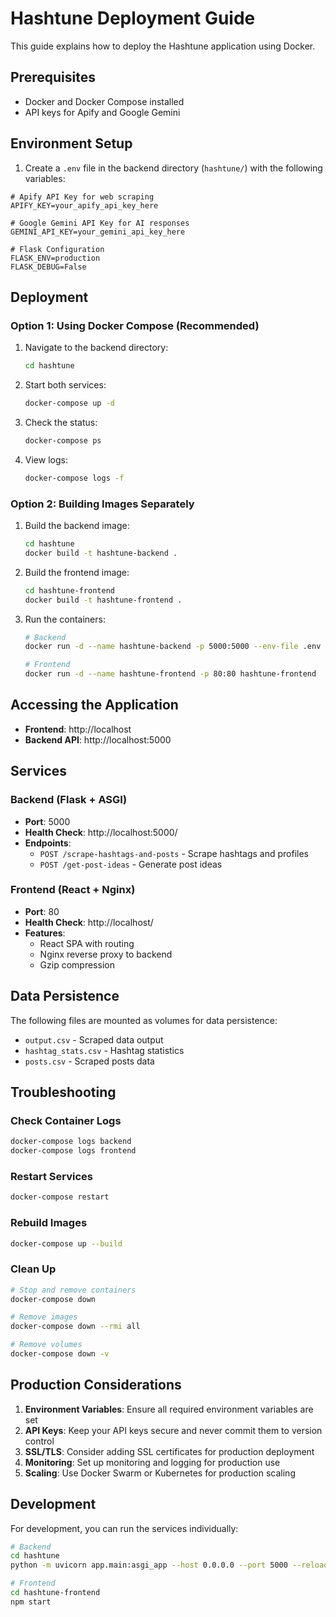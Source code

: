 # Hashtune Deployment Guide

This guide explains how to deploy the Hashtune application using Docker.

## Prerequisites

- Docker and Docker Compose installed
- API keys for Apify and Google Gemini

## Environment Setup

1. Create a `.env` file in the backend directory (`hashtune/`) with the following variables:

```env
# Apify API Key for web scraping
APIFY_KEY=your_apify_api_key_here

# Google Gemini API Key for AI responses
GEMINI_API_KEY=your_gemini_api_key_here

# Flask Configuration
FLASK_ENV=production
FLASK_DEBUG=False
```

## Deployment

### Option 1: Using Docker Compose (Recommended)

1. Navigate to the backend directory:
   ```bash
   cd hashtune
   ```

2. Start both services:
   ```bash
   docker-compose up -d
   ```

3. Check the status:
   ```bash
   docker-compose ps
   ```

4. View logs:
   ```bash
   docker-compose logs -f
   ```

### Option 2: Building Images Separately

1. Build the backend image:
   ```bash
   cd hashtune
   docker build -t hashtune-backend .
   ```

2. Build the frontend image:
   ```bash
   cd hashtune-frontend
   docker build -t hashtune-frontend .
   ```

3. Run the containers:
   ```bash
   # Backend
   docker run -d --name hashtune-backend -p 5000:5000 --env-file .env hashtune-backend

   # Frontend
   docker run -d --name hashtune-frontend -p 80:80 hashtune-frontend
   ```

## Accessing the Application

- **Frontend**: http://localhost
- **Backend API**: http://localhost:5000

## Services

### Backend (Flask + ASGI)
- **Port**: 5000
- **Health Check**: http://localhost:5000/
- **Endpoints**:
  - `POST /scrape-hashtags-and-posts` - Scrape hashtags and profiles
  - `POST /get-post-ideas` - Generate post ideas

### Frontend (React + Nginx)
- **Port**: 80
- **Health Check**: http://localhost/
- **Features**: 
  - React SPA with routing
  - Nginx reverse proxy to backend
  - Gzip compression

## Data Persistence

The following files are mounted as volumes for data persistence:
- `output.csv` - Scraped data output
- `hashtag_stats.csv` - Hashtag statistics
- `posts.csv` - Scraped posts data

## Troubleshooting

### Check Container Logs
```bash
docker-compose logs backend
docker-compose logs frontend
```

### Restart Services
```bash
docker-compose restart
```

### Rebuild Images
```bash
docker-compose up --build
```

### Clean Up
```bash
# Stop and remove containers
docker-compose down

# Remove images
docker-compose down --rmi all

# Remove volumes
docker-compose down -v
```

## Production Considerations

1. **Environment Variables**: Ensure all required environment variables are set
2. **API Keys**: Keep your API keys secure and never commit them to version control
3. **SSL/TLS**: Consider adding SSL certificates for production deployment
4. **Monitoring**: Set up monitoring and logging for production use
5. **Scaling**: Use Docker Swarm or Kubernetes for production scaling

## Development

For development, you can run the services individually:

```bash
# Backend
cd hashtune
python -m uvicorn app.main:asgi_app --host 0.0.0.0 --port 5000 --reload

# Frontend
cd hashtune-frontend
npm start
```

